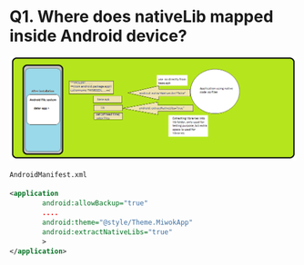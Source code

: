 # Q1. Where does nativeLib mapped  inside Android device?
<img src="img/nativelib.png"/>

```xml
AndroidManifest.xml

<application
        android:allowBackup="true"
        ....
        android:theme="@style/Theme.MiwokApp"
        android:extractNativeLibs="true"
        >
</application>

```
